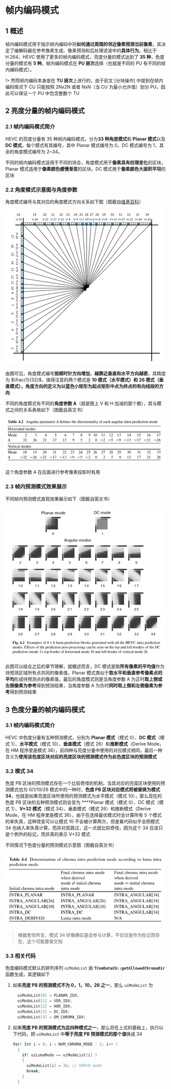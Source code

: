 # 帧内编码模式

## 1 概述

帧内编码模式用于指示帧内编码中将**如何通过周围的邻近像素预测当前像素**，其决定了编解码器在参考像素生成、像素预测和后处理滤波中的**具体行为**。相比于 H.264，HEVC 使用了更多的帧内编码模式，亮度分量的模式达到了 **35 种**，色度分量的模式有 **5 种**。帧内编码模式在 **PU 层次**选择（也就是不同的 PU 有不同的帧内编码模式）。

!> 然而帧内编码本身是在 **TU 层次**上进行的，由于前文 [分块操作] 中提到在帧内编码情况下 CU 只能按照 2Nx2N 或者 NxN（当 CU 为最小允许值）划分 PU，因此可以保证一个 PU 中包含整数个 TU

## 2 亮度分量的帧内编码模式

### 2.1 帧内编码模式简介

HEVC 的亮度分量有 35 种帧内编码模式，分为**33 种角度模式**和 **Planar 模式**以及 **DC 模式**，每个模式有其编号，其中 Planar 模式编号为 0，DC 模式编号为 1，其余的角度模式编号为 2~34。

不同的帧内编码模式适用于不同的场合，角度模式用于**像素具有纹理变化**的区块，Planar 模式适用于**像素颜色缓慢渐变**的区块，DC 模式用于**像素颜色大面积平坦**的区块

### 2.2 角度模式示意图与角度参数

角度模式编号与其对应的角度模式方向关系如下图（图截自[维基百科](https://zh.wikipedia.org/wiki/%E5%B9%80%E5%85%A7%E7%B7%A8%E7%A2%BC)）

![帧内编码模式_1711](markdown_images/%E5%B8%A7%E5%86%85%E7%BC%96%E7%A0%81%E6%A8%A1%E5%BC%8F_1711.png)

由图可见，角度模式编号**按顺时针方向增加**，**越靠近垂直和水平方向越密**，其精度为 $\frac{1}{32}$，值得注意的两个模式是 **10 模式（水平模式）**和 **26 模式（垂直模式），角度方向**的定义为**以蓝色小矩形为起点矩形中点为终点的有向线段的方向**

不同的角度模式有不同的**角度参数 A**（就是图上 V 和 H 加减的那个数），其与模式之间的关系表格如下（图截自英文书）

![帧内编码模式_5114](markdown_images/%E5%B8%A7%E5%86%85%E7%BC%96%E7%A0%81%E6%A8%A1%E5%BC%8F_5114.png)

这个角度参数 A 在后面进行参考像素投影时有用

### 2.3 帧内预测模式效果展示

不同帧内预测模式直观效果展示如下（图截自英文书）

![帧内编码模式_8069](markdown_images/%E5%B8%A7%E5%86%85%E7%BC%96%E7%A0%81%E6%A8%A1%E5%BC%8F_8069.png)

此图可以结合之后的章节理解，就概述而言，DC 模式是取**所有像素的平均值**作为待预测区域所有点共同的像素值，Planar 模式类似于**取水平和垂直参考像素点的平均**形成待预测点的像素值，最后的角度模式则是当角度参数 A 为正时**取上侧或左侧像素为参考**得到预测结果，当角度参数 A 为负时**同时取上侧和左侧像素为参考**得到预测结果

## 3 色度分量的帧内编码模式

### 3.1 帧内编码模式简介

HEVC 中色度分量有五种预测模式，分别为 **Planar 模式**（模式 0）、**DC 模式**（模式 1）、**水平模式**（模式 10）、**垂直模式**（模式 26）和**推断模式**（Derive Mode，在 HM 程序里是模式 36），前四种与亮度分量中使用的对应模式相同，最后一种含义为**使用该色度区块对应的亮度区块的预测模式作为此色度区块的预测模式**

### 3.2 模式 34

色度 PB 区块的预测模式存在一个比较奇怪的机制，当其对应的亮度区块使用的预测模式也为 0/1/10/26 模式中的一种时，**色度 PB 区块对应模式将被替换为模式 34**，也就是如果亮度区块所使用的预测模式为水平模式（模式 10），那么现在的色度 PB 区块的五种预测模式则会变为 ****Planar 模式（模式 0）、DC 模式（模式 1）、**V+32 模式**（模式 34）、垂直模式（模式 26）和推断模式（Derive Mode，在 HM 程序里是模式 36），由于在选择最优模式时会计算所有 5 个模式的率失真，这种改变可以让模式 10 不会被计算两次，但是看代码似乎会把模式 34 也纳入率失真计算，而非对其跳过，这一点就比较奇怪，因为这个 34 应该只是个例外的标记，而非真的表示 V+32 模式

不同情况下色度分量的预测模式示意图（图截自英文书）

![帧内编码模式_5517](markdown_images/%E5%B8%A7%E5%86%85%E7%BC%96%E7%A0%81%E6%A8%A1%E5%BC%8F_5517.png)

> 根据老师所言，模式 34 好像确实是会参与计算，不仅仅是作为标记而存在，这个可能要查文档

### 3.3 相关代码

色度编码模式默认的排列序列 `uiModeList` 由 **`TComDataCU::getAllowedChromaDir`** 函数生成，其逻辑如下

1. 如果**亮度 PB 的预测模式不为 0，1，10，26 之一**，那么 `uiModeList` 为

    ```cpp
      uiModeList[0] = PLANAR_IDX;
      uiModeList[1] = VER_IDX;
      uiModeList[2] = HOR_IDX;
      uiModeList[3] = DC_IDX;
      uiModeList[4] = DM_CHROMA_IDX;
    ```

2. 如果**亮度 PB 的预测模式为这四种模式之一**，那么将在上式的基础上，执行以下代码，把 `uiModeList` 中**等于亮度 PB 预测模式的那个值**换成 34

    ```cpp
    for( Int i = 0; i < NUM_CHROMA_MODE - 1; i++ )
      {
        if( uiLumaMode == uiModeList[i] )
        {
          uiModeList[i] = 34; // VER+8 mode
          break;
        }
      }
    ```